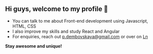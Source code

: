 ## Hi guys, welcome to my profile :rocket:

* You can talk to me about Front-end development using Javascript, HTML, CSS
* I also improve my skills and study React and Angular
* For enquiries, reach out p.dembovskaya@gmail.com or over on [Ln](https://www.linkedin.com/in/polinad/)

**Stay awesome and unique!**

